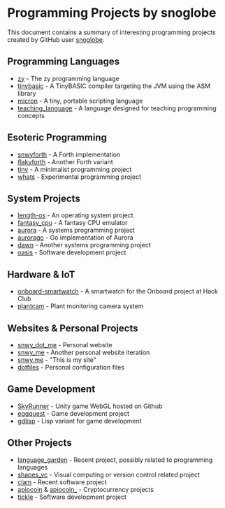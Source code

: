 # Programming Projects by snoglobe

This document contains a summary of interesting programming projects created by GitHub user [snoglobe](https://github.com/snoglobe).

## Programming Languages

- [zy](https://github.com/snoglobe/zy) - The zy programming language
- [tinybasic](https://github.com/snoglobe/tinybasic) - A TinyBASIC compiler targeting the JVM using the ASM library
- [micron](https://github.com/snoglobe/micron) - A tiny, portable scripting language
- [teaching_language](https://github.com/snoglobe/teaching_language) - A language designed for teaching programming concepts

## Esoteric Programming

- [snwyforth](https://github.com/snoglobe/snwyforth) - A Forth implementation
- [flakyforth](https://github.com/snoglobe/flakyforth) - Another Forth variant
- [tiny](https://github.com/snoglobe/tiny) - A minimalist programming project
- [whats](https://github.com/snoglobe/whats) - Experimental programming project

## System Projects

- [length-os](https://github.com/snoglobe/length-os) - An operating system project
- [fantasy_cpu](https://github.com/snoglobe/fantasy_cpu) - A fantasy CPU emulator
- [aurora](https://github.com/snoglobe/aurora) - A systems programming project
- [aurorago](https://github.com/snoglobe/aurorago) - Go implementation of Aurora
- [dawn](https://github.com/snoglobe/dawn) - Another systems programming project
- [oasis](https://github.com/snoglobe/oasis) - Software development project

## Hardware & IoT

- [onboard-smartwatch](https://github.com/snoglobe/onboard-smartwatch) - A smartwatch for the Onboard project at Hack Club
- [plantcam](https://github.com/snoglobe/plantcam) - Plant monitoring camera system

## Websites & Personal Projects

- [snwy_dot_me](https://github.com/snoglobe/snwy_dot_me) - Personal website
- [snwy_me](https://github.com/snoglobe/snwy_me) - Another personal website iteration
- [snwy.me](https://github.com/snoglobe/snwy.me) - "This is my site"
- [dotfiles](https://github.com/snoglobe/dotfiles) - Personal configuration files

## Game Development

- [SkyRunner](https://github.com/snoglobe/SkyRunner) - Unity game WebGL hosted on Github
- [eggquest](https://github.com/snoglobe/eggquest) - Game development project
- [gdlisp](https://github.com/snoglobe/gdlisp) - Lisp variant for game development

## Other Projects

- [language_garden](https://github.com/snoglobe/language_garden) - Recent project, possibly related to programming languages
- [shapes_vc](https://github.com/snoglobe/shapes_vc) - Visual computing or version control related project
- [clam](https://github.com/snoglobe/clam) - Recent software project
- [apiocoin](https://github.com/snoglobe/apiocoin) & [apiocoin_](https://github.com/snoglobe/apiocoin_) - Cryptocurrency projects
- [tickle](https://github.com/snoglobe/tickle) - Software development project